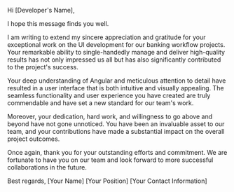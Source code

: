 Hi [Developer's Name],

I hope this message finds you well.

I am writing to extend my sincere appreciation and gratitude for your exceptional work on the UI development for our banking workflow projects. Your remarkable ability to single-handedly manage and deliver high-quality results has not only impressed us all but has also significantly contributed to the project's success.

Your deep understanding of Angular and meticulous attention to detail have resulted in a user interface that is both intuitive and visually appealing. The seamless functionality and user experience you have created are truly commendable and have set a new standard for our team's work.

Moreover, your dedication, hard work, and willingness to go above and beyond have not gone unnoticed. You have been an invaluable asset to our team, and your contributions have made a substantial impact on the overall project outcomes.

Once again, thank you for your outstanding efforts and commitment. We are fortunate to have you on our team and look forward to more successful collaborations in the future.

Best regards, [Your Name] [Your Position] [Your Contact Information]
